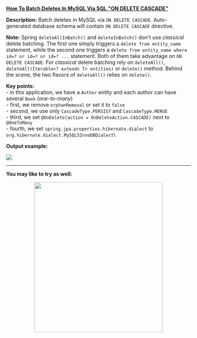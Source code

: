 **[How To Batch Deletes In MySQL Via SQL "ON DELETE CASCADE"](https://github.com/AnghelLeonard/Hibernate-SpringBoot/tree/master/HibernateSpringBootBatchDeleteCascadeDelete)**

**Description:** Batch deletes in MySQL via `ON DELETE CASCADE`. Auto-generated database schema will contain `ON DELETE CASCADE` directive.

**Note:** Spring `deleteAllInBatch()` and `deleteInBatch()` don't use *classical* delete batching. The first one simply triggers a `delete from entity_name` statement, while the second one triggers a `delete from entity_name where id=? or id=? or id=? ...` statement. Both of them take advantage on `ON DELETE CASCADE`. For *classical* delete batching rely on `deleteAll()`, `deleteAll(Iterable<? extends T> entities)` or `delete()` method. Behind the scene, the two flavors of `deleteAll()` relies on `delete()`.

**Key points:**\
     - in this application, we have a `Author` entity and each author can have several `Book` (*one-to-many*)\
     - first, we remove `orphanRemoval` or set it to `false`\
     - second, we use only `CascadeType.PERSIST` and `CascadeType.MERGE`\
     - third, we set `@OnDelete(action = OnDeleteAction.CASCADE)` next to `@OneToMany`\
     - fourth, we set `spring.jpa.properties.hibernate.dialect` to `org.hibernate.dialect.MySQL5InnoDBDialect`\   
        
**Output example:**

![](https://github.com/AnghelLeonard/Hibernate-SpringBoot/blob/master/HibernateSpringBootBatchDeleteCascadeDelete/batch%20delete%20via%20SQL%20cascade%20delete.png)

-------------------------------

**You may like to try as well:**
<a href="https://leanpub.com/java-persistence-performance-illustrated-guide"><p align="center"><img src="https://github.com/AnghelLeonard/Hibernate-SpringBoot/blob/master/Java%20Persistence%20Performance%20Illustrated%20Guide.jpg" height="410" width="350"/></p></a>

